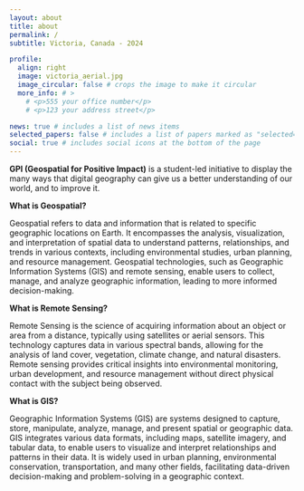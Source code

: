 ```yaml
---
layout: about
title: about
permalink: /
subtitle: Victoria, Canada - 2024

profile:
  align: right
  image: victoria_aerial.jpg
  image_circular: false # crops the image to make it circular
  more_info: # >
    # <p>555 your office number</p>
    # <p>123 your address street</p>

news: true # includes a list of news items
selected_papers: false # includes a list of papers marked as "selected={true}"
social: true # includes social icons at the bottom of the page
---
```


**GPI (Geospatial for Positive Impact)** is a student-led initiative to display the many ways that digital geography can give us a better understanding of our world, and to improve it.

**What is Geospatial?**

Geospatial refers to data and information that is related to specific geographic locations on Earth. It encompasses the analysis, visualization, and interpretation of spatial data to understand patterns, relationships, and trends in various contexts, including environmental studies, urban planning, and resource management. Geospatial technologies, such as Geographic Information Systems (GIS) and remote sensing, enable users to collect, manage, and analyze geographic information, leading to more informed decision-making.

**What is Remote Sensing?**

Remote Sensing is the science of acquiring information about an object or area from a distance, typically using satellites or aerial sensors. This technology captures data in various spectral bands, allowing for the analysis of land cover, vegetation, climate change, and natural disasters. Remote sensing provides critical insights into environmental monitoring, urban development, and resource management without direct physical contact with the subject being observed.

**What is GIS?**

Geographic Information Systems (GIS) are systems designed to capture, store, manipulate, analyze, manage, and present spatial or geographic data. GIS integrates various data formats, including maps, satellite imagery, and tabular data, to enable users to visualize and interpret relationships and patterns in their data. It is widely used in urban planning, environmental conservation, transportation, and many other fields, facilitating data-driven decision-making and problem-solving in a geographic context.